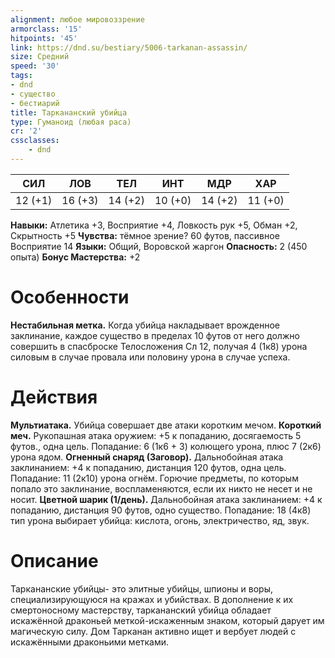 ```yaml
---
alignment: любое мировоззрение
armorclass: '15'
hitpoints: '45'
link: https://dnd.su/bestiary/5006-tarkanan-assassin/
size: Средний
speed: '30'
tags:
- dnd
- существо
- бестиарий
title: Таркананский убийца
type: Гуманоид (любая раса)
cr: '2'
cssclasses:
    - dnd
---
```



| СИЛ | ЛОВ | ТЕЛ | ИНТ | МДР | ХАР |
|---|---|---|---|---|---|
| 12 (+1) | 16 (+3) | 14 (+2) | 10 (+0) | 14 (+2) | 11 (+0) |
**Навыки:** Атлетика +3, Восприятие +4, Ловкость рук +5, Обман +2, Скрытность +5
**Чувства:** тёмное зрение? 60 футов, пассивное Восприятие 14
**Языки:** Общий, Воровской жаргон
**Опасность:** 2 (450 опыта)
**Бонус Мастерства:** +2


# Особенности
**Нестабильная метка.** Когда убийца накладывает врожденное заклинание, каждое существо в пределах 10 футов от него должно совершить в спасброске Телосложения Сл 12, получая 4 (1к8) урона силовым в случае провала или половину урона в случае успеха.


# Действия
**Мультиатака.** Убийца совершает две атаки коротким мечом.
**Короткий меч.** Рукопашная атака оружием: +5 к попаданию, досягаемость 5 футов., одна цель. Попадание: 6 (1к6 + 3) колющего урона, плюс 7 (2к6) урона ядом.
**Огненный снаряд (Заговор).** Дальнобойная атака заклинанием: +4 к попаданию, дистанция 120 футов, одна цель. Попадание: 11 (2к10) урона огнём. Горючие предметы, по которым попало это заклинание, воспламеняются, если их никто не несет и не носит.
**Цветной шарик (1/день).** Дальнобойная атака заклинанием: +4 к попаданию, дистанция 90 футов, одно существо. Попадание: 18 (4к8) тип урона выбирает убийца: кислота, огонь, электричество, яд, звук.


# Описание
Таркананские убийцы- это элитные убийцы, шпионы и воры, специализирующуюся на кражах и убийствах. В дополнение к их смертоносному мастерству, таркананский убийца обладает искажённой драконьей меткой-искаженным знаком, который дарует им магическую силу. Дом Тарканан активно ищет и вербует людей с искажёнными драконьими метками.
